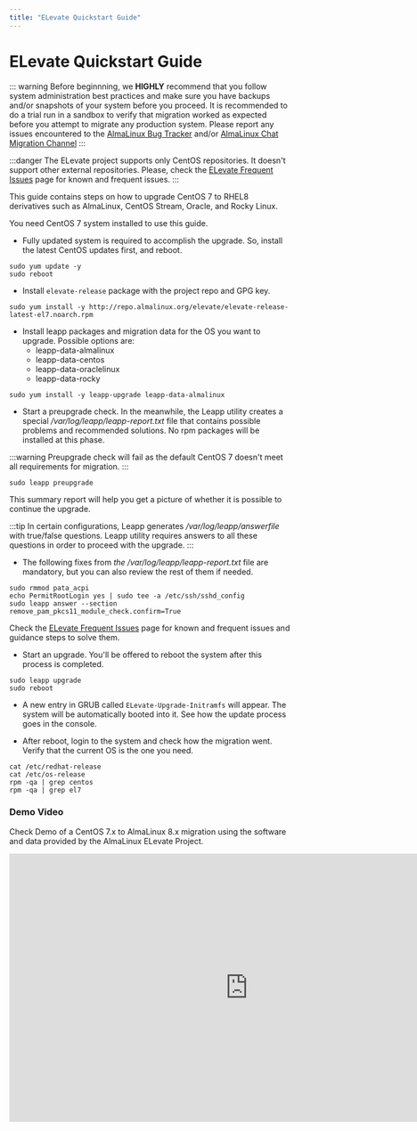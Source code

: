 ```yaml
---
title: "ELevate Quickstart Guide"
---
```


# ELevate Quickstart Guide

::: warning
Before beginnning, we **HIGHLY** recommend that you follow system administration best practices and make sure you have backups and/or snapshots of your system before you proceed. It is recommended to do a trial run in a sandbox to verify that migration worked as expected before you attempt to migrate any production system. Please report any issues encountered to the [AlmaLinux Bug Tracker](https://bugs.almalinux.org) and/or [AlmaLinux Chat Migration Channel](https://chat.almalinux.org/almalinux/channels/migration)
:::

:::danger
The ELevate project supports only CentOS repositories. It doesn't support other external repositories. Please, check the [ELevate Frequent Issues](/elevate/ELevate-frequent-issues) page for known and frequent issues.
:::

This guide contains steps on how to upgrade CentOS 7 to RHEL8 derivatives such as AlmaLinux, CentOS Stream, Oracle, and Rocky Linux. 

You need CentOS 7 system installed to use this guide.

* Fully updated system is required to accomplish the upgrade. So, install the latest CentOS updates first, and reboot.
```
sudo yum update -y
sudo reboot
```


* Install `elevate-release` package with the project repo and GPG key.
```
sudo yum install -y http://repo.almalinux.org/elevate/elevate-release-latest-el7.noarch.rpm
```


* Install leapp packages and migration data for the OS you want to upgrade. Possible options are:
    * leapp-data-almalinux
    * leapp-data-centos
    * leapp-data-oraclelinux
    * leapp-data-rocky
```
sudo yum install -y leapp-upgrade leapp-data-almalinux
```

* Start a preupgrade check. In the meanwhile, the Leapp utility creates a special */var/log/leapp/leapp-report.txt* file that contains possible problems and recommended solutions. No rpm packages will be installed at this phase.

:::warning
Preupgrade check will fail as the default CentOS 7 doesn't meet all requirements for migration.
:::

```
sudo leapp preupgrade
```

This summary report will help you get a picture of whether it is possible to continue the upgrade.

:::tip
In certain configurations, Leapp generates */var/log/leapp/answerfile* with true/false questions. Leapp utility requires answers to all these questions in order to proceed with the upgrade.
:::

* The following fixes from *the /var/log/leapp/leapp-report.txt* file are mandatory, but you can also review the rest of them if needed.
```
sudo rmmod pata_acpi
echo PermitRootLogin yes | sudo tee -a /etc/ssh/sshd_config
sudo leapp answer --section remove_pam_pkcs11_module_check.confirm=True
```

Check the [ELevate Frequent Issues](/elevate/ELevate-frequent-issues) page for known and frequent issues and guidance steps to solve them.

* Start an upgrade. You'll be offered to reboot the system after this process is completed.
```
sudo leapp upgrade
sudo reboot
```

* A new entry in GRUB called `ELevate-Upgrade-Initramfs` will appear. The system will be automatically booted into it.
   See how the update process goes in the console.

* After reboot, login to the system and check how the migration went. Verify that the current OS is the one you need.
```
cat /etc/redhat-release
cat /etc/os-release
rpm -qa | grep centos
rpm -qa | grep el7
```

### Demo Video

Check Demo of a CentOS 7.x to AlmaLinux 8.x migration using the software and data provided by the AlmaLinux ELevate Project. 

<iframe width="856" height="482" src="https://www.youtube.com/embed/Vzl9QxG5mvo" title="YouTube video player" frameborder="0" allow="accelerometer; autoplay; clipboard-write; encrypted-media; gyroscope; picture-in-picture" allowfullscreen></iframe>

